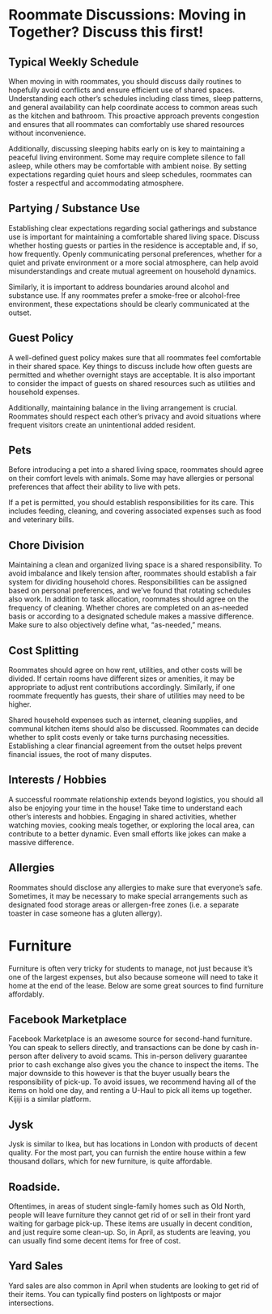 # Roommate Discussions: Moving in Together? Discuss this first!

## Typical Weekly Schedule

When moving in with roommates, you should discuss daily routines to hopefully avoid conflicts and ensure efficient use of shared spaces. Understanding each other’s schedules including class times, sleep patterns, and general availability can help coordinate access to common areas such as the kitchen and bathroom. This proactive approach prevents congestion and ensures that all roommates can comfortably use shared resources without inconvenience.

Additionally, discussing sleeping habits early on is key to maintaining a peaceful living environment. Some may require complete silence to fall asleep, while others may be comfortable with ambient noise. By setting expectations regarding quiet hours and sleep schedules, roommates can foster a respectful and accommodating atmosphere.

## Partying / Substance Use
Establishing clear expectations regarding social gatherings and substance use is important for maintaining a comfortable shared living space. Discuss whether hosting guests or parties in the residence is acceptable and, if so, how frequently. Openly communicating personal preferences, whether for a quiet and private environment or a more social atmosphere, can help avoid misunderstandings and create mutual agreement on household dynamics.

Similarly, it is important to address boundaries around alcohol and substance use. If any roommates prefer a smoke-free or alcohol-free environment, these expectations should be clearly communicated at the outset.

## Guest Policy
A well-defined guest policy makes sure that all roommates feel comfortable in their shared space. Key things to discuss include how often guests are permitted and whether overnight stays are acceptable. It is also important to consider the impact of guests on shared resources such as utilities and household expenses.

Additionally, maintaining balance in the living arrangement is crucial. Roommates should respect each other’s privacy and avoid situations where frequent visitors create an unintentional added resident. 

## Pets
Before introducing a pet into a shared living space, roommates should agree on their comfort levels with animals. Some may have allergies or personal preferences that affect their ability to live with pets.

If a pet is permitted, you should establish responsibilities for its care. This includes feeding, cleaning, and covering associated expenses such as food and veterinary bills. 

## Chore Division
Maintaining a clean and organized living space is a shared responsibility. To avoid imbalance and likely tension after, roommates should establish a fair system for dividing household chores. Responsibilities can be assigned based on personal preferences, and we’ve found that rotating schedules also work.
In addition to task allocation, roommates should agree on the frequency of cleaning. Whether chores are completed on an as-needed basis or according to a designated schedule makes a massive difference. Make sure to also objectively define what, “as-needed,” means.

## Cost Splitting
Roommates should agree on how rent, utilities, and other costs will be divided. If certain rooms have different sizes or amenities, it may be appropriate to adjust rent contributions accordingly. Similarly, if one roommate frequently has guests, their share of utilities may need to be higher.

Shared household expenses such as internet, cleaning supplies, and communal kitchen items should also be discussed. Roommates can decide whether to split costs evenly or take turns purchasing necessities. Establishing a clear financial agreement from the outset helps prevent financial issues, the root of many disputes.

## Interests / Hobbies
A successful roommate relationship extends beyond logistics, you should all also be enjoying your time in the house! Take time to understand each other’s interests and hobbies. Engaging in shared activities, whether watching movies, cooking meals together, or exploring the local area, can contribute to a better dynamic. Even small efforts like jokes can make a massive difference.

## Allergies
Roommates should disclose any allergies to make sure that everyone’s safe. Sometimes, it may be necessary to make special arrangements such as designated food storage areas or allergen-free zones (i.e. a separate toaster in case someone has a gluten allergy). 

# Furniture
Furniture is often very tricky for students to manage, not just because it’s one of the largest expenses, but also because someone will need to take it home at the end of the lease. Below are some great sources to find furniture affordably.

## Facebook Marketplace
Facebook Marketplace is an awesome source for second-hand furniture. You can speak to sellers directly, and transactions can be done by cash in-person after delivery to avoid scams. This in-person delivery guarantee prior to cash exchange also gives you the chance to inspect the items. The major downside to this however is that the buyer usually bears the responsibility of pick-up. To avoid issues, we recommend having all of the items on hold one day, and renting a U-Haul to pick all items up together. Kijiji is a similar platform. 

## Jysk
Jysk is similar to Ikea, but has locations in London with products of decent quality. For the most part, you can furnish the entire house within a few thousand dollars, which for new furniture, is quite affordable.

## Roadside.
Oftentimes, in areas of student single-family homes such as Old North, people will leave furniture they cannot get rid of or sell in their front yard waiting for garbage pick-up. These items are usually in decent condition, and just require some clean-up. So, in April, as students are leaving, you can usually find some decent items for free of cost. 

## Yard Sales
Yard sales are also common in April when students are looking to get rid of their items. You can typically find posters on lightposts or major intersections.
